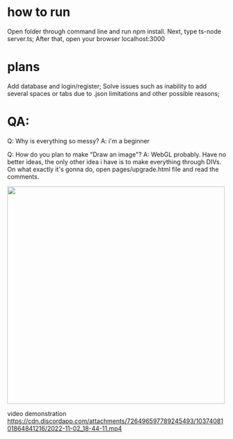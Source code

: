 # how to run

Open folder through command line and run npm install. Next, type ts-node server.ts;
After that, open your browser localhost:3000

# plans

Add database and login/register;
Solve issues such as inability to add several spaces or tabs due to .json limitations and other possible reasons;


# QA:

Q: Why is everything so messy?
A: i'm a beginner

Q: How do you plan to make "Draw an image"?
A: WebGL probably. Have no better ideas, the only other idea i have is to make everything through DIVs.
On what exactly it's gonna do, open pages/upgrade.html file and read the comments.

<img src="https://cdn.discordapp.com/attachments/686170987024089160/1039258548762325042/image.png" width="500"> 

video demonstration
https://cdn.discordapp.com/attachments/726496597789245493/1037408101864841216/2022-11-02_18-44-11.mp4

